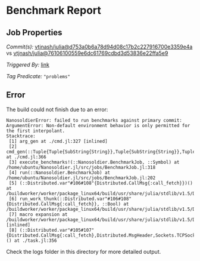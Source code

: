 # Benchmark Report

## Job Properties

*Commit(s):* [vtjnash/julia@d753a0b6a78d94d08c17b2c227916700e3359e4a](https://github.com/vtjnash/julia/commit/d753a0b6a78d94d08c17b2c227916700e3359e4a) vs [vtjnash/julia@76106100559e6dc61769cdbd3d53836e22ffa5e9](https://github.com/vtjnash/julia/commit/76106100559e6dc61769cdbd3d53836e22ffa5e9)

*Triggered By:* [link](https://github.com/vtjnash/julia/commit/d753a0b6a78d94d08c17b2c227916700e3359e4a#commitcomment-47444921)

*Tag Predicate:* `"problems"`

## Error

The build could not finish due to an error:

```
NanosoldierError: failed to run benchmarks against primary commit: ArgumentError: Non-default environment behavior is only permitted for the first interpolant.
Stacktrace:
 [1] arg_gen at ./cmd.jl:327 [inlined]
 [2] cmd_gen(::Tuple{Tuple{SubString{String}},Tuple{SubString{String}},Tuple{String},Tuple{SubString{String}},Tuple{Cmd},Tuple{SubString{String}},Tuple{SubString{String}}}) at ./cmd.jl:366
 [3] execute_benchmarks!(::Nanosoldier.BenchmarkJob, ::Symbol) at /home/ubuntu/Nanosoldier.jl/src/jobs/BenchmarkJob.jl:318
 [4] run(::Nanosoldier.BenchmarkJob) at /home/ubuntu/Nanosoldier.jl/src/jobs/BenchmarkJob.jl:202
 [5] (::Distributed.var"#106#108"{Distributed.CallMsg{:call_fetch}})() at /buildworker/worker/package_linux64/build/usr/share/julia/stdlib/v1.5/Distributed/src/process_messages.jl:294
 [6] run_work_thunk(::Distributed.var"#106#108"{Distributed.CallMsg{:call_fetch}}, ::Bool) at /buildworker/worker/package_linux64/build/usr/share/julia/stdlib/v1.5/Distributed/src/process_messages.jl:79
 [7] macro expansion at /buildworker/worker/package_linux64/build/usr/share/julia/stdlib/v1.5/Distributed/src/process_messages.jl:294 [inlined]
 [8] (::Distributed.var"#105#107"{Distributed.CallMsg{:call_fetch},Distributed.MsgHeader,Sockets.TCPSocket})() at ./task.jl:356
```

Check the logs folder in this directory for more detailed output.

